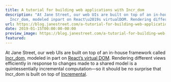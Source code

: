 ```yaml
---
title: A tutorial for building web applications with Incr_dom
description: "At Jane Street, our web UIs are built on top of an in-house frameworkcalled
  Incr_dom, modeled inpart on React\u2019s virtualDOM. Rendering differentviews efficien..."
url: https://blog.janestreet.com/a-tutorial-for-building-web-applications-with-incrdom/
date: 2019-01-15T00:00:00-00:00
preview_image: https://blog.janestreet.com/a-tutorial-for-building-web-applications-with-incrdom/incr_dom.png
featured:
---
```


<p>At Jane Street, our web UIs are built on top of an in-house framework
called <a href="https://github.com/janestreet/incr_dom">Incr_dom</a>, modeled in
part on <a href="https://reactjs.org/docs/faq-internals.html">React’s virtual
DOM</a>. Rendering different
views efficiently in response to changes made to a shared model is a
quintessentially incremental computation—so it should be no surprise
that Incr_dom is built on top of
<a href="https://blog.janestreet.com/introducing-incremental/">Incremental</a>.</p>
